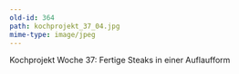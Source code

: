 ```yaml
---
old-id: 364
path: kochprojekt_37_04.jpg
mime-type: image/jpeg
---
```

Kochprojekt Woche 37:
Fertige Steaks in einer Auflaufform
